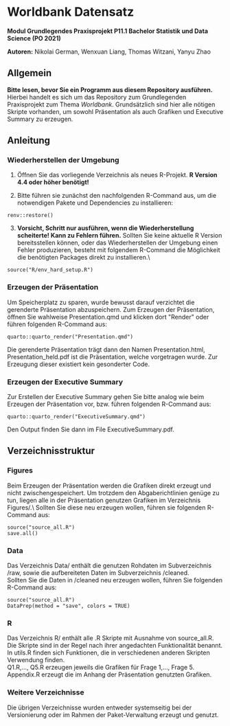 # Worldbank Datensatz
**Modul Grundlegendes Praxisprojekt P11.1 Bachelor Statistik und Data Science (PO 2021)**

**Autoren:** Nikolai German, Wenxuan Liang, Thomas Witzani, Yanyu Zhao


## Allgemein
**Bitte lesen, bevor Sie ein Programm aus diesem Repository ausführen.**\
Hierbei handelt es sich um das Repository zum Grundlegenden Praxisprojekt zum
Thema *Worldbank*. Grundsätzlich sind hier alle nötigen Skripte vorhanden, 
um sowohl Präsentation als auch Grafiken und Executive Summary zu erzeugen.

## Anleitung

### Wiederherstellen der Umgebung

  1.  Öffnen Sie das vorliegende Verzeichnis als neues R-Projekt. 
  **R Version 4.4 oder höher benötigt!**
  
  2.  Bitte führen sie zunächst den nachfolgenden R-Command aus, um die
  notwendigen Pakete und Dependencies zu installieren:
  ```
  renv::restore()
  ```
  3.  **Vorsicht, Schritt nur ausführen, wenn die Wiederherstellung scheiterte! Kann zu Fehlern führen.**
  Sollten Sie keine aktuelle R Version bereitsstellen können, 
  oder das Wiederherstellen der Umgebung einen Fehler produzieren,
  besteht mit folgendem R-Command die Möglichkeit die benötigten Packages
  direkt zu installieren.\ 
  ```
  source("R/env_hard_setup.R")
  ```

### Erzeugen der Präsentation
Um Speicherplatz zu sparen, wurde bewusst darauf verzichtet die gerenderte
Präsentation abzuspeichern. Zum Erzeugen der Präsentation, öffnen Sie wahlweise
Presentation.qmd und klicken dort "Render" oder führen folgenden R-Command aus:
```
quarto::quarto_render("Presentation.qmd")
```
Die gerenderte Präsentation trägt dann den Namen Presentation.html,
Presentation_held.pdf ist die Präsentation, welche vorgetragen wurde. 
Zur Erzeugung dieser existiert kein gesonderter Code.

### Erzeugen der Executive Summary
Zur Erstellen der Executive Summary gehen Sie bitte analog wie beim Erzeugen der
Präsentation vor, bzw. führen folgenden R-Command aus:
```
quarto::quarto_render("ExecutiveSummary.qmd")
```
Den Output finden Sie dann im File ExecutiveSummary.pdf.

## Verzeichnisstruktur

### Figures
Beim Erzeugen der Präsentation werden die Grafiken direkt erzeugt und nicht
zwischengespeichert. Um trotzdem den Abgaberichtlinien genüge zu tun, liegen
alle in der Präsentation genutzen Grafiken im Verzeichnis Figures/.\ 
Sollten Sie diese neu erzeugen wollen, führen sie folgenden R-Command aus:
```
source("source_all.R")
save.all()
```

### Data
Das Verzeichnis Data/ enthält die genutzen Rohdaten im Subverzeichnis /raw, 
sowie die aufbereiteten Daten im Subverzeichnis /cleaned.\
Sollten Sie die Daten in /cleaned neu erzeugen wollen, führen Sie folgenden
R-Command aus:
```
source("source_all.R")
DataPrep(method = "save", colors = TRUE)
```

### R
Das Verzeichnis R/ enthält alle .R Skripte mit Ausnahme von source_all.R.\
Die Skripte sind in der Regel nach ihrer angedachten Funktionalität
benannt.\
In utils.R finden sich Funktionen, die in verschiedenen anderen
Skripten Verwendung finden.\
Q1.R,..., Q5.R erzeugen jeweils die Grafiken für
Frage 1,..., Frage 5.\
Appendix.R erzeugt die im Anhang der Präsentation genutzten Grafiken.

### Weitere Verzeichnisse
Die übrigen Verzeichnisse wurden entweder systemseitig bei der Versionierung
oder im Rahmen der Paket-Verwaltung erzeugt und genutzt.

